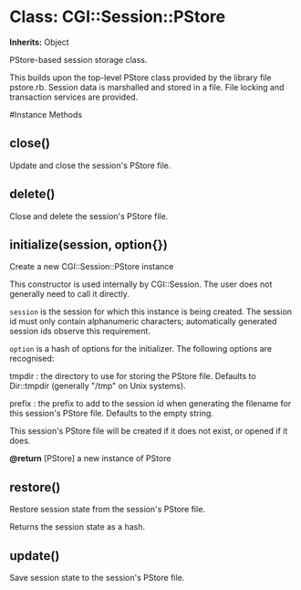 # Class: CGI::Session::PStore
**Inherits:** Object
    

PStore-based session storage class.

This builds upon the top-level PStore class provided by the library file
pstore.rb.  Session data is marshalled and stored in a file.  File locking and
transaction services are provided.



#Instance Methods
## close() [](#method-i-close)
Update and close the session's PStore file.

## delete() [](#method-i-delete)
Close and delete the session's PStore file.

## initialize(session, option{}) [](#method-i-initialize)
Create a new CGI::Session::PStore instance

This constructor is used internally by CGI::Session.  The user does not
generally need to call it directly.

`session` is the session for which this instance is being created.  The
session id must only contain alphanumeric characters; automatically generated
session ids observe this requirement.

`option` is a hash of options for the initializer.  The following options are
recognised:

tmpdir
:   the directory to use for storing the PStore file.  Defaults to Dir::tmpdir
    (generally "/tmp" on Unix systems).

prefix
:   the prefix to add to the session id when generating the filename for this
    session's PStore file. Defaults to the empty string.


This session's PStore file will be created if it does not exist, or opened if
it does.

**@return** [PStore] a new instance of PStore

## restore() [](#method-i-restore)
Restore session state from the session's PStore file.

Returns the session state as a hash.

## update() [](#method-i-update)
Save session state to the session's PStore file.

